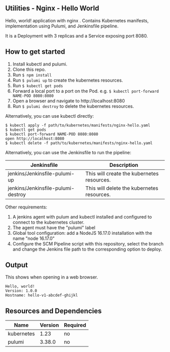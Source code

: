 ## Utilities - Nginx - Hello World

Hello, world! application with nginx . Contains Kubernetes manifests, implementation using Pulumi, and Jenkinsfile pipeline.

It is a Deployment with 3 replicas and a Service exposing port 8080.

## How to get started

1. Install kubectl and pulumi.
2. Clone this repo.
3. Run `$ npm install`
4. Run `$ pulumi up` to create the kubernetes resources.
5. Run `$ kubectl get pods` 
6. Forward a local port to a port on the Pod. e.g. `$ kubectl port-forward NAME-POD 8080:8080`
7. Open a browser and navigate to http://localhost:8080
8. Run `$ pulumi destroy` to delete the kubernetes resources.

Alternatively, you can use kubectl directly:

```
$ kubectl apply -f path/to/kubernetes/manifests/nginx-hello.yaml
$ kubectl get pods
$ kubectl port-forward NAME-POD 8080:8080
open http://localhost:8080
$ kubectl delete -f path/to/kubernetes/manifests/nginx-hello.yaml
```

Alternatively, you can use the Jenkinsfile to run the pipeline:

| Jenkinsfile                        | Description                                |
|------------------------------------|--------------------------------------------|
| jenkins/Jenkinsfile-pulumi-up      | This will create the kubernetes resources. |
| jenkins/Jenkinsfile-pulumi-destroy | This will delete the kubernetes resources. |

Other requirements:
1. A jenkins agent with pulum and kubectl installed and configured to connect to the kubernetes cluster.
2. The agent must have the "pulumi" label
3. Global tool configuration: add a NodeJS 16.17.0 installation with the name "node 16.17.0"
4. Configure the SCM Pipeline script with this repository, select the branch and change the Jenkins file path to the corresponding option to deploy.


## Output 

This shows when opening in a web browser.

```
Hello, world!
Version: 1.0.0
Hostname: hello-v1-abcdef-ghijkl
```



## Resources and Dependencies

| Name       | Version | Required |
|------------|---------|----------|
| kubernetes | 1.23    | no       |
| pulumi     | 3.38.0  | no       |




